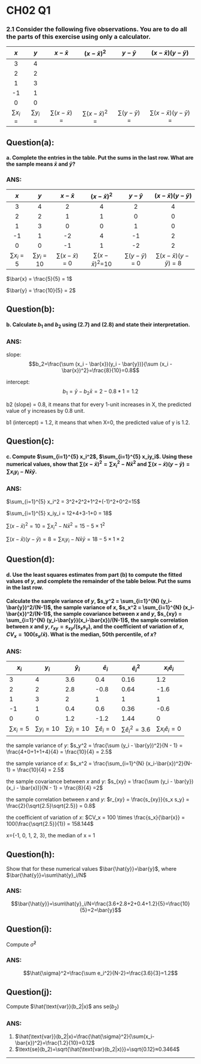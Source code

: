 # CH02 Q1

### 2.1 Consider the following five observations. You are to do all the parts of this exercise using only a calculator.

| $x$ | $y$ | $x-\bar{x}$ | $(x-\bar{x})^2$ | $y-\bar{y}$ | $(x-\bar{x})(y-\bar{y})$ |
|:---:|:---:|:-----------:|:---------------:|:-----------:|:------------------------:|
| 3   | 4   |             |                 |             |                          |
| 2   | 2   |             |                 |             |                          |
| 1   | 3   |             |                 |             |                          |
| -1  | 1   |             |                 |             |                          |
| 0   | 0   |             |                 |             |                          |
| $\sum x_i$ = | $\sum y_i$ = | $\sum (x-\bar{x})$ = | $\sum (x-\bar{x})^2$ = | $\sum (y-\bar{y})$ =  | $\sum(x-\bar{x})(y-\bar{y})$ = |    

## **Question(a):**
#### a. Complete the entries in the table. Put the sums in the last row. What are the sample means $\bar{x}$ and $\bar{y}$?
### ANS:
| $x$ | $y$ | $x-\bar{x}$ | $(x-\bar{x})^2$ | $y-\bar{y}$ | $(x-\bar{x})(y-\bar{y})$ |
|:---:|:---:|:-----------:|:---------------:|:-----------:|:------------------------:|
| 3   | 4   |2            |4                |2            |4                         |
| 2   | 2   |1            |1                |0            |0                         |
| 1   | 3   |0            |0                |1            |0                         |
| -1  | 1   |-2           |4                |-1           |2                         |
| 0   | 0   |-1           |1                |-2           |2                         |
| $\sum x_i$ = 5 | $\sum y_i$ = 10| $\sum (x-\bar{x})$ = 0| $\sum (x-\bar{x})^2$=10 | $\sum (y-\bar{y})$ = 0 | $\sum(x-\bar{x})(y-\bar{y})$ = 8|

$\bar{x} = \frac{5}{5} = 1$   

$\bar{y} = \frac{10}{5} = 2$


## **Question(b):**
#### b. Calculate $b_1$ and $b_2$ using (2.7) and (2.8) and state their interpretation.

### ANS:
slope: $$b_2=\frac{\sum (x_i - \bar{x})(y_i - \bar{y})}{\sum (x_i - \bar{x})^2}=\frac{8}{10}=0.8$$  

intercept: $$b_1=\bar{y}-b_2\bar{x}=2-0.8*1=1.2$$  

b2 (slope) = 0.8, it means that for every 1-unit increases in X, the predicted value of y increases by 0.8 unit.

b1 (intercept) = 1.2, it means that when X=0, the predicted value of y is 1.2.


## **Question(c):**
#### c. Compute $\sum_{i=1}^{5} x_i^2$, $\sum_{i=1}^{5} x_iy_i$. Using these numerical values, show that $\sum (x-\bar{x})^2 = \sum x_i^2 - N\bar{x}^2$ and $\sum(x-\bar{x})(y-\bar{y}) = \sum x_i y_i - N\bar{x}\bar{y}$.

### ANS:
$\sum_{i=1}^{5} x_i^2 = 3^2+2^2+1^2+(-1)^2+0^2=15$     
    
$\sum_{i=1}^{5} x_iy_i = 12+4+3-1+0 = 18$    
    
$\sum (x-\bar{x})^2 = 10 = \sum x_i^2 - N\bar{x}^2 = 15 - 5\times 1^2$   

$\sum(x-\bar{x})(y-\bar{y}) = 8 = \sum x_i y_i - N\bar{x}\bar{y} = 18 - 5\times 1\times 2$


## **Question(d):**
#### d. Use the least squares estimates from part (b) to compute the fitted values of $y$, and complete the remainder of the table below. Put the sums in the last row. 
#### Calculate the sample variance of $y$, $s_y^2 = \sum_{i=1}^{N} (y_i-\bar{y})^2/(N-1)$, the sample variance of $x$, $s_x^2 = \sum_{i=1}^{N} (x_i-\bar{x})^2/(N-1)$, the sample covariance between $x$ and $y$, $s_{xy} = \sum_{i=1}^{N} (y_i-\bar{y})(x_i-\bar{x})/(N-1)$, the sample correlation between $x$ and $y$, $r_{xy} = s_{xy}/(s_x s_y)$, and the coefficient of variation of $x$, $CV_x = 100(s_x/\bar{x})$. What is the median, 50th percentile, of $x$?

### ANS:
| $x_i$   | $y_i$   | $\hat{y}_i$ | $\hat{e}_i$ | $\hat{e}_i^2$ | $x_i \hat{e}_i$ |
|-----|-----|-------------|-----------------|-------------|----------------------------|
| 3   | 4   |     3.6      |      0.4        |      0.16    |           1.2               |
| 2   | 2   |     2.8      |       -0.8      |       0.64   |           -1.6              |
| 1   | 3   |      2       |        1        |      1       |           1                 |
| -1  | 1   |      0.4     |        0.6      |      0.36    |           -0.6              |
| 0   | 0   |      1.2     |       -1.2      |      1.44    |           0                 |
| $\sum{x}_i=5$ | $\sum{y}_i=10$ | $\sum\hat{y}_i=10$ | $\sum\hat{e}_i=0$ | $\sum\hat{e}_i^2=3.6$ | $\sum{x}_i \hat{e}_i=0$ |

the sample variance of $y$: $s_y^2 = \frac{\sum (y_i - \bar{y})^2}{N - 1} = \frac{4+0+1+1+4}{4} =  \frac{10}{4} = 2.5$  

the sample variance of $x$: $s_x^2 = \frac{\sum_{i=1}^{N} (x_i-\bar{x})^2}{N-1} = \frac{10}{4} = 2.5$  

the sample covariance between $x$ and $y$: $s_{xy} = \frac{\sum (y_i - \bar{y})(x_i - \bar{x})}{N - 1} = \frac{8}{4} =2$   

the sample correlation between $x$ and $y$: $r_{xy} = \frac{s_{xy}}{s_x s_y} = \frac{2}{\sqrt{2.5}\sqrt{2.5}} = 0.8$  

the coefficient of variation of $x$: $CV_x = 100 \times \frac{s_x}{\bar{x}} = 100(\frac{\sqrt{2.5}}{1}) = 158.144$  

x={-1, 0, 1, 2, 3}, the median of x = 1  



## **Question(h):**
Show that for these numerical values $\bar{\hat{y}}=\bar{y}$, where $\bar{\hat{y}}=\sum\hat{y}_i/N$

### ANS:

$$\bar{\hat{y}}=\sum\hat{y}_i/N=\frac{3.6+2.8+2+0.4+1.2}{5}=\frac{10}{5}=2=\bar{y}$$

## **Question(i):**

Compute $\hat{\sigma}^2$

### ANS:

$$\hat{\sigma}^2=\frac{\sum e_i^2}{N-2}=\frac{3.6}{3}=1.2$$


## **Question(j):**
Compute $\hat{\text{var}}(b_2|x)$ ans $\text{se}(b_2)$

### ANS:
 1. $\hat{\text{var}}(b_2|x)=\frac{\hat{\sigma}^2}{\sum(x_i-\bar{x})^2}=\frac{1.2}{10}=0.12$
 2. $\text{se}(b_2)=\sqrt{\hat{\text{var}(b_2|x)}}=\sqrt{0.12}≈0.3464$

---
